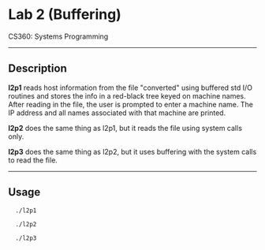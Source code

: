 # Lab 2 (Buffering)

CS360: Systems Programming

-----------
Description
-----------
**l2p1** reads host information from the file "converted" using buffered std I/O routines
and stores the info in a red-black tree keyed on machine names. After reading in the 
file, the user is prompted to enter a machine name. The IP address and all names
associated with that machine are printed.

**l2p2** does the same thing as l2p1, but it reads the file using system calls only.

**l2p3** does the same thing as l2p2, but it uses buffering with the system calls to read the file.

-----
Usage
-----

      ./l2p1
      
      ./l2p2
      
      ./l2p3
